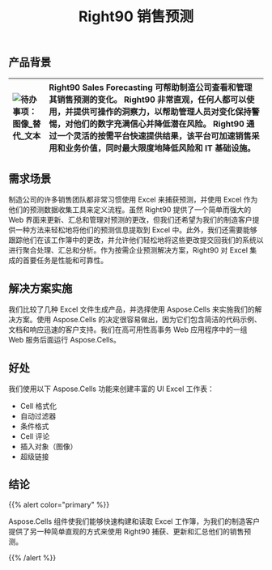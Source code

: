 ﻿---
title: Right90 销售预测
type: docs
weight: 10
url: /zh/net/right90-sales-forecasting/
---
## **产品背景**

|![待办事项：图像_替代_文本](right90-sales-forecasting_1.png)|Right90 Sales Forecasting 可帮助制造公司查看和管理其销售预测的变化。 Right90 非常直观，任何人都可以使用，并提供可操作的洞察力，以帮助管理人员对变化保持警惕，对他们的数字充满信心并降低潜在风险。 Right90 通过一个灵活的按需平台快速提供结果，该平台可加速销售采用和业务价值，同时最大限度地降低风险和 IT 基础设施。|
|:- |:- |
## **需求场景**
制造公司的许多销售团队都非常习惯使用 Excel 来捕获预测，并使用 Excel 作为他们的预测数据收集工具来定义流程。虽然 Right90 提供了一个简单而强大的 Web 界面来更新、汇总和管理对预测的更改，但我们还希望为我们的制造客户提供一种方法来轻松地将他们的预测信息提取到 Excel 中。此外，我们还需要能够跟踪他们在该工作簿中的更改，并允许他们轻松地将这些更改提交回我们的系统以进行聚合处理、汇总和分析。作为按需企业预测解决方案，Right90 对 Excel 集成的首要任务是性能和可靠性。
## **解决方案实施**
我们比较了几种 Excel 文件生成产品，并选择使用 Aspose.Cells 来实施我们的解决方案。使用 Aspose.Cells 的决定很容易做出，因为它们包含简洁的代码示例、文档和响应迅速的客户支持。我们在高可用性高事务 Web 应用程序中的一组 Web 服务后面运行 Aspose.Cells。
## **好处**
我们使用以下 Aspose.Cells 功能来创建丰富的 UI Excel 工作表：

- Cell 格式化
- 自动过滤器
- 条件格式
- Cell 评论
- 插入对象（图像）
- 超级链接
## **结论**
{{% alert color="primary" %}} 

Aspose.Cells 组件使我们能够快速构建和读取 Excel 工作簿，为我们的制造客户提供了另一种简单直观的方式来使用 Right90 捕获、更新和汇总他们的销售预测。

{{% /alert %}}

